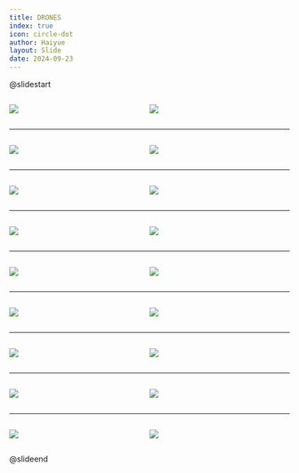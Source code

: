 ```yaml
---
title: DRONES
index: true
icon: circle-dot
author: Haiyue
layout: Slide
date: 2024-09-23
---
```

 
@slidestart

<div style="display:flex">
<div style="flex:1">

![](/reading/english/Level-Z/DRONES/001.webp)
</div>
<div style="flex:1">

![](/reading/english/Level-Z/DRONES/002.webp)
</div>
</div>

---

<div style="display:flex">
<div style="flex:1">

![](/reading/english/Level-Z/DRONES/003.webp)
</div>
<div style="flex:1">

![](/reading/english/Level-Z/DRONES/004.webp)
</div>
</div>

---

<div style="display:flex">
<div style="flex:1">

![](/reading/english/Level-Z/DRONES/005.webp)
</div>
<div style="flex:1">

![](/reading/english/Level-Z/DRONES/006.webp)
</div>
</div>

---

<div style="display:flex">
<div style="flex:1">

![](/reading/english/Level-Z/DRONES/007.webp)
</div>
<div style="flex:1">

![](/reading/english/Level-Z/DRONES/008.webp)
</div>
</div>

---

<div style="display:flex">
<div style="flex:1">

![](/reading/english/Level-Z/DRONES/009.webp)
</div>
<div style="flex:1">

![](/reading/english/Level-Z/DRONES/010.webp)
</div>
</div>

---

<div style="display:flex">
<div style="flex:1">

![](/reading/english/Level-Z/DRONES/011.webp)
</div>
<div style="flex:1">

![](/reading/english/Level-Z/DRONES/012.webp)
</div>
</div>

---

<div style="display:flex">
<div style="flex:1">

![](/reading/english/Level-Z/DRONES/013.webp)
</div>
<div style="flex:1">

![](/reading/english/Level-Z/DRONES/014.webp)
</div>
</div>

---

<div style="display:flex">
<div style="flex:1">

![](/reading/english/Level-Z/DRONES/015.webp)
</div>
<div style="flex:1">

![](/reading/english/Level-Z/DRONES/016.webp)
</div>
</div>

---

<div style="display:flex">
<div style="flex:1">

![](/reading/english/Level-Z/DRONES/017.webp)
</div>
<div style="flex:1">

![](/reading/english/Level-Z/DRONES/018.webp)
</div>
</div>

@slideend